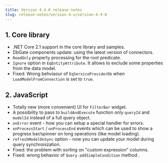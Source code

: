 ```yaml
---
title: Version 4.4.0 release notes
slug: release-notes/version-4-x/version-4-4-0
---
```



## 1. Core library

* .NET Core 2.1 support in the core library and samples.
* DbGate components update: using the latest version of connectors.
* `ReadOnly` property processing for the root predicate.
* `Ignore` option in `EqEntityAttribute`. It allows to exclude some properties from the data model. 
* Fixed: Wrong behviaour of `EqServiceProviderDb` when `LoadModelFromConnection` is set to `true`.

## 2. JavaScript
 
* Totally new (more convenient) UI for `FilterBar` widget. 
* A possibility to pass to `buildAndExecute` function only `queryId` and `modelId` instead of a full query object.
* `onError` event - how you can setup a special handler for errors.
* `onProcessStart` / `onProcessEnd` events which can be used to show a progress bar/spinner on long operations (like model loading).
* `refreshModelOnSync` option - now you can update your model during query synchronization.
* Fixed: the problem with sorting on "custom expression" columns.
* Fixed: wrong behavior of `Query.addSimpleCondition` method .